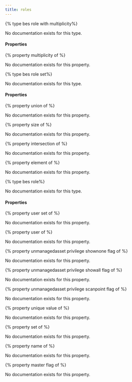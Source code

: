 ```yaml
---
title: roles
---
```


{% type bes role with multiplicity%}

No documentation exists for this type.

#### Properties

{% property multiplicity of <bes role with multiplicity> %}

No documentation exists for this property.

{% type bes role set%}

No documentation exists for this type.

#### Properties

{% property union of <bes role set> %}

No documentation exists for this property.

{% property size of <bes role set> %}

No documentation exists for this property.

{% property intersection of <bes role set> %}

No documentation exists for this property.

{% property element of <bes role set> %}

No documentation exists for this property.

{% type bes role%}

No documentation exists for this type.

#### Properties

{% property user set of <bes role> %}

No documentation exists for this property.

{% property user of <bes role> %}

No documentation exists for this property.

{% property unmanagedasset privilege shownone flag of <bes role> %}

No documentation exists for this property.

{% property unmanagedasset privilege showall flag of <bes role> %}

No documentation exists for this property.

{% property unmanagedasset privilege scanpoint flag of <bes role> %}

No documentation exists for this property.

{% property unique value of <bes role> %}

No documentation exists for this property.

{% property set of <bes role> %}

No documentation exists for this property.

{% property name of <bes role> %}

No documentation exists for this property.

{% property master flag of <bes role> %}

No documentation exists for this property.

